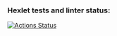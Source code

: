 ### Hexlet tests and linter status:
[![Actions Status](https://github.com/grozwalker/rails-project-lvl1/workflows/hexlet-check/badge.svg)](https://github.com/grozwalker/rails-project-lvl1/actions)